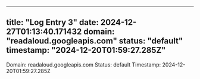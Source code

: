 
---
title: "Log Entry 3"
date: 2024-12-27T01:13:40.171432
domain: "readaloud.googleapis.com"
status: "default"
timestamp: "2024-12-20T01:59:27.285Z"
---

Domain: readaloud.googleapis.com
Status: default
Timestamp: 2024-12-20T01:59:27.285Z

